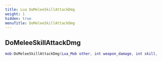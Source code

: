 ```yaml
---
title: Lua DoMeleeSkillAttackDmg
weight: 1
hidden: true
menuTitle: DoMeleeSkillAttackDmg
---
```

## DoMeleeSkillAttackDmg
```lua
mob:DoMeleeSkillAttackDmg(Lua_Mob other, int weapon_damage, int skill, int chance_mod, int focus, bool can_riposte); -- void
```